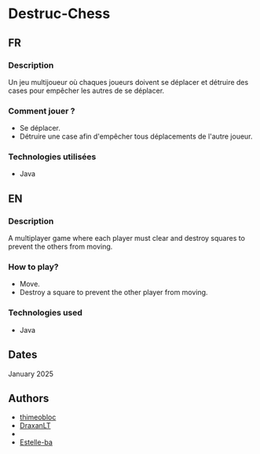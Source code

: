 
# Destruc-Chess

## FR

### Description
Un jeu multijoueur où chaques joueurs doivent se déplacer et détruire des cases pour empêcher les autres de se déplacer.


### Comment jouer ?
- Se déplacer.
- Détruire une case afin d'empêcher tous déplacements de l'autre joueur.

### Technologies utilisées

- Java

## EN

### Description
A multiplayer game where each player must clear and destroy squares to prevent the others from moving.


### How to play?
- Move.
- Destroy a square to prevent the other player from moving.

### Technologies used

- Java

## Dates
January 2025

## Authors

- [thimeobloc ](https://github.com/thimeobloc)
- [DraxanLT](https://github.com/DraxanLT)
- []()
- [Estelle-ba](https://github.com/Estelle-ba)
